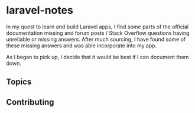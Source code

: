 laravel-notes
=============

In my quest to learn and build Laravel apps, I find some parts of the official documentation missing and forum posts / Stack Overflow questions having unreliable or missing answers. After much sourcing, I have found some of these missing answers and was able incorporate into my app.

As I began to pick up, I decide that it would be best if I can document them down.

## Topics

## Contributing
